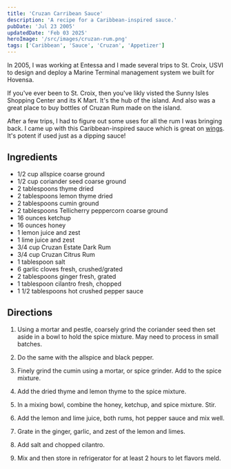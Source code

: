 ```yaml
---
title: 'Cruzan Carribean Sauce'
description: 'A recipe for a Caribbean-inspired sauce.'
pubDate: 'Jul 23 2005'
updatedDate: 'Feb 03 2025'
heroImage: '/src/images/cruzan-rum.png'
tags: ['Caribbean', 'Sauce', 'Cruzan', 'Appetizer']
---
```


In 2005, I was working at Entessa and I made several trips to St. Croix, USVI to design and deploy a Marine Terminal management system we built for Hovensa.

If you've ever been to St. Croix, then you've likly visted the Sunny Isles Shopping Center and its K Mart. It's the hub of the island. And also was a great place to buy bottles of Cruzan Rum made on the island.

After a few trips, I had to figure out some uses for all the rum I was bringing back. I came up with this Caribbean-inspired sauce which is great on [wings](/blog/recipe-spicy-cruzan-chicken-wings). It's potent if used just as a dipping sauce!

## Ingredients

- 1/2 cup allspice coarse ground
- 1/2 cup coriander seed coarse ground
- 2 tablespoons thyme dried
- 2 tablespoons lemon thyme dried
- 2 tablespoons cumin ground
- 2 tablespoons Tellicherry peppercorn coarse ground
- 16 ounces ketchup
- 16 ounces honey
- 1 lemon juice and zest
- 1 lime juice and zest
- 3/4 cup Cruzan Estate Dark Rum
- 3/4 cup Cruzan Citrus Rum
- 1 tablespoon salt
- 6 garlic cloves fresh, crushed/grated
- 2 tablespoons ginger fresh, grated
- 1 tablespoon cilantro fresh, chopped
- 1 1/2 tablespoons hot crushed pepper sauce

## Directions

1. Using a mortar and pestle, coarsely grind the coriander seed then set aside in a bowl to hold the spice mixture. May need to process in small batches.

2. Do the same with the allspice and black pepper.

3. Finely grind the cumin using a mortar, or spice grinder. Add to the spice mixture.

4. Add the dried thyme and lemon thyme to the spice mixture.

5. In a mixing bowl, combine the honey, ketchup, and spice mixture. Stir.

6. Add the lemon and lime juice, both rums, hot pepper sauce and mix well.

7. Grate in the ginger, garlic, and zest of the lemon and limes.

8. Add salt and chopped cilantro.

9. Mix and then store in refrigerator for at least 2 hours to let flavors meld.
